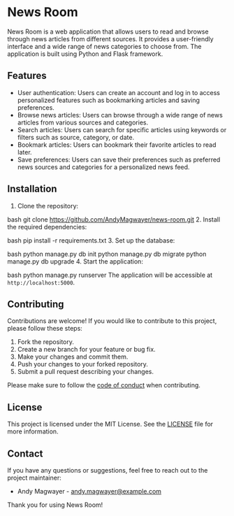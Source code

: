 # News Room

News Room is a web application that allows users to read and browse through news articles from different sources. It provides a user-friendly interface and a wide range of news categories to choose from. The application is built using Python and Flask framework.

## Features

- User authentication: Users can create an account and log in to access personalized features such as bookmarking articles and saving preferences.
- Browse news articles: Users can browse through a wide range of news articles from various sources and categories.
- Search articles: Users can search for specific articles using keywords or filters such as source, category, or date.
- Bookmark articles: Users can bookmark their favorite articles to read later.
- Save preferences: Users can save their preferences such as preferred news sources and categories for a personalized news feed.

## Installation

1. Clone the repository:

bash
git clone https://github.com/AndyMagwayer/news-room.git
2. Install the required dependencies:

bash
pip install -r requirements.txt
3. Set up the database:

bash
python manage.py db init
python manage.py db migrate
python manage.py db upgrade
4. Start the application:

bash
python manage.py runserver
The application will be accessible at `http://localhost:5000`.

## Contributing

Contributions are welcome! If you would like to contribute to this project, please follow these steps:

1. Fork the repository.
2. Create a new branch for your feature or bug fix.
3. Make your changes and commit them.
4. Push your changes to your forked repository.
5. Submit a pull request describing your changes.

Please make sure to follow the [code of conduct](CODE_OF_CONDUCT.md) when contributing.

## License

This project is licensed under the MIT License. See the [LICENSE](LICENSE) file for more information.

## Contact

If you have any questions or suggestions, feel free to reach out to the project maintainer:

- Andy Magwayer - [andy.magwayer@example.com](mailto:andy.magwayer@example.com)

Thank you for using News Room!
